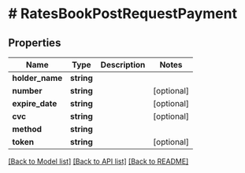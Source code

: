 # # RatesBookPostRequestPayment

## Properties

Name | Type | Description | Notes
------------ | ------------- | ------------- | -------------
**holder_name** | **string** |  |
**number** | **string** |  | [optional]
**expire_date** | **string** |  | [optional]
**cvc** | **string** |  | [optional]
**method** | **string** |  |
**token** | **string** |  | [optional]

[[Back to Model list]](../../README.md#models) [[Back to API list]](../../README.md#endpoints) [[Back to README]](../../README.md)

